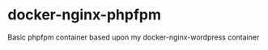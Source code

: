 docker-nginx-phpfpm
===================

Basic phpfpm container based upon my docker-nginx-wordpress container
